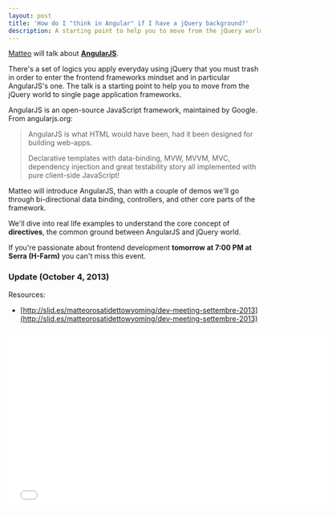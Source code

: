 ```yaml
---
layout: post
title: 'How do I "think in Angular" if I have a jQuery background?'
description: A starting point to help you to move from the jQuery world to AngularJS.
---
```


[Matteo](https://twitter.com/rosatimatteo) will talk about [**AngularJS**](http://angularjs.org/).

There's a set of logics you apply everyday using jQuery that you must trash in order to enter the frontend frameworks mindset and in particular AngularJS's one. The talk is a starting point to help you to move from the jQuery world to single page application frameworks.

AngularJS is an open-source JavaScript framework, maintained by Google. From angularjs.org:

> AngularJS is what HTML would have been, had it been designed for building web-apps.
>
> Declarative templates with data-binding, MVW, MVVM, MVC, dependency injection and great testability story all implemented with pure client-side JavaScript!

Matteo will introduce AngularJS, than with a couple of demos we'll go through bi-directional data binding, controllers, and other core parts of the framework.

We'll dive into real life examples to understand the core concept of **directives**, the common ground between AngularJS and jQuery world.

If you're passionate about frontend development **tomorrow at 7:00 PM at Serra (H-Farm)** you can't miss this event.

### Update (October 4, 2013)

Resources:

* [http://slid.es/matteorosatidettowyoming/dev-meeting-settembre-2013](http://slid.es/matteorosatidettowyoming/dev-meeting-settembre-2013)

<iframe width="640" height="360" src="//www.youtube.com/embed/rIciCjoLqn4" frameborder="0" allowfullscreen></iframe>